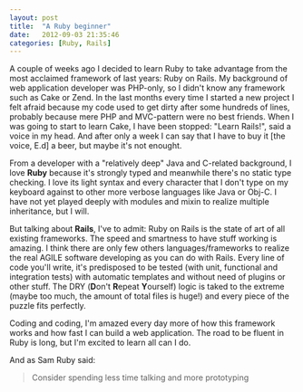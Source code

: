 ```yaml
---
layout: post
title:  "A Ruby beginner"
date:   2012-09-03 21:35:46
categories: [Ruby, Rails]
---
```


A couple of weeks ago I decided to learn Ruby to take advantage from the most acclaimed framework of last years: Ruby on Rails.
My background of web application developer was PHP-only, so I didn't know any framework such as Cake or Zend.
In the last months every time I started a new project I felt afraid because my code used to get dirty after some hundreds of lines, probably because mere PHP and MVC-pattern were no best friends.
When I was going to start to learn Cake, I have been stopped: "Learn Rails!", said a voice in my head. And after only a week I can say that I have to buy it [the voice, E.d] a beer, but maybe it's not enought.

From a developer with a "relatively deep" Java and C-related background, I love **Ruby** because it's strongly typed and meanwhile there's no static type checking.
I love its light syntax and every character that I don't type on my keyboard against to other more verbose languages like Java or Obj-C.
I have not yet played deeply with modules and mixin to realize multiple inheritance, but I will.

But talking about **Rails**, I've to admit: Ruby on Rails is the state of art of all existing frameworks.
The speed and smartness to have stuff working is amazing. I think there are only few others languages/frameworks to realize the real AGILE software developing as you can do with Rails.
Every line of code you'll write, it's predisposed to be tested (with unit, functional and integration tests) with automatic templates and without need of plugins or other stuff.
The DRY (**D**on't **R**epeat **Y**ourself) logic is taked to the extreme (maybe too much, the amount of total files is huge!) and every piece of the puzzle fits perfectly.

Coding and coding, I'm amazed every day more of how this framework works and how fast I can build a web application. The road to be fluent in Ruby is long, but I'm excited to learn all can I do.

And as Sam Ruby said:

>Consider spending less time talking and more prototyping